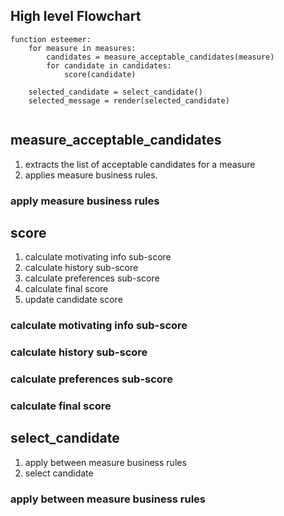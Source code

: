 ## High level Flowchart

```
function esteemer:
    for measure in measures:
        candidates = measure_acceptable_candidates(measure)
        for candidate in candidates:
            score(candidate)
    
    selected_candidate = select_candidate()
    selected_message = render(selected_candidate)
         
```

## measure_acceptable_candidates

1. extracts the list of acceptable candidates for a measure 
2. applies measure business rules.

### apply measure business rules


## score
1. calculate motivating info sub-score
2. calculate history sub-score
3. calculate preferences sub-score
4. calculate final score
4. update candidate score

### calculate motivating info sub-score
### calculate history sub-score
### calculate preferences sub-score
### calculate final score

## select_candidate
1. apply between measure business rules 
2. select candidate

### apply between measure business rules